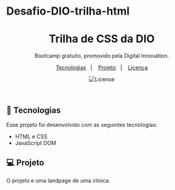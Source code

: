 # Desafio-DIO-trilha-html

<h1 align="center">Trilha de CSS da DIO</h1>
<p align="center">
  Bootcamp gratuito, promovido pela Digital Innovation.
</p>

<p align="center">
  <a href="#-tecnologias">Tecnologias</a>&nbsp;&nbsp;&nbsp;|&nbsp;&nbsp;&nbsp;
  <a href="#-projeto">Projeto</a>&nbsp;&nbsp;&nbsp;|&nbsp;&nbsp;&nbsp;
  <a href="#memo-licença">Licença</a>
</p>

<p align="center">
  <img alt="License" src="https://user-images.githubusercontent.com/63380921/197909925-8174ccfa-c47b-4425-a2e5-20cf3a7db1fe.png">
</p>

<br>

## 🚀 Tecnologias

Esse projeto foi desenvolvido com as seguintes tecnologias:

- HTML e CSS
- JavaScript DOM

## 💻 Projeto

O projeto e uma landpage de uma clinica. 




